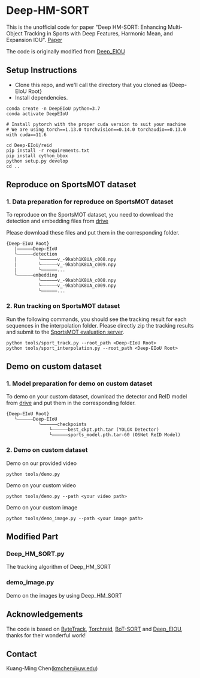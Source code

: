 # Deep-HM-SORT

This is the unofficial code for paper "Deep HM-SORT: Enhancing Multi-Object Tracking in Sports with Deep Features, Harmonic Mean, and Expansion IOU". [Paper](https://arxiv.org/abs/2406.12081)

The code is originally modified from [Deep_EIOU](https://github.com/hsiangwei0903/Deep-EIoU)

## Setup Instructions

* Clone this repo, and we'll call the directory that you cloned as {Deep-EIoU Root}
* Install dependencies.
```
conda create -n DeepEIoU python=3.7
conda activate DeepEIoU

# Install pytorch with the proper cuda version to suit your machine
# We are using torch==1.13.0 torchvision==0.14.0 torchaudio==0.13.0 with cuda==11.6

cd Deep-EIoU/reid
pip install -r requirements.txt
pip install cython_bbox
python setup.py develop
cd ..
```

## Reproduce on SportsMOT dataset

### 1. Data preparation for reproduce on SportsMOT dataset

To reproduce on the SportsMOT dataset, you need to download the detection and embedding files from [drive](https://drive.google.com/drive/folders/14gh9e5nQhqHsw77EfxZaUyn9NgPP0-Tq?usp=sharing)

Please download these files and put them in the corresponding folder.

```
{Deep-EIoU Root}
   |——————Deep-EIoU
   └——————detection
   |        └——————v_-9kabh1K8UA_c008.npy
   |        └——————v_-9kabh1K8UA_c009.npy
   |        └——————...
   └——————embedding
            └——————v_-9kabh1K8UA_c008.npy
            └——————v_-9kabh1K8UA_c009.npy
            └——————...
```

### 2. Run tracking on SportsMOT dataset
Run the following commands, you should see the tracking result for each sequences in the interpolation folder.
Please directly zip the tracking results and submit to the [SportsMOT evaluation server](https://codalab.lisn.upsaclay.fr/competitions/12424#participate).

```
python tools/sport_track.py --root_path <Deep-EIoU Root>
python tools/sport_interpolation.py --root_path <Deep-EIoU Root>
```

## Demo on custom dataset

### 1. Model preparation for demo on custom dataset
To demo on your custom dataset, download the detector and ReID model from [drive](https://drive.google.com/drive/folders/1wItcb0yeGaxOS08_G9yRWBTnpVf0vZ2w) and put them in the corresponding folder.

```
{Deep-EIoU Root}
   └——————Deep-EIoU
            └——————checkpoints
                └——————best_ckpt.pth.tar (YOLOX Detector)
                └——————sports_model.pth.tar-60 (OSNet ReID Model)
```

### 2. Demo on custom dataset
Demo on our provided video
```
python tools/demo.py
```
Demo on your custom video
```
python tools/demo.py --path <your video path>
```

Demo on your custom image
```
python tools/demo_image.py --path <your image path>
```

## Modified Part

### Deep_HM_SORT.py
The tracking algorithm of Deep_HM_SORT

### demo_image.py
Demo on the images by using Deep_HM_SORT

## Acknowledgements
The code is based on [ByteTrack](https://github.com/ifzhang/ByteTrack), [Torchreid](https://github.com/KaiyangZhou/deep-person-reid), [BoT-SORT](https://github.com/NirAharon/BoT-SORT) and [Deep_EIOU](https://github.com/hsiangwei0903/Deep-EIoU), thanks for their wonderful work!

## Contact
Kuang-Ming Chen(kmchen@uw.edu)
